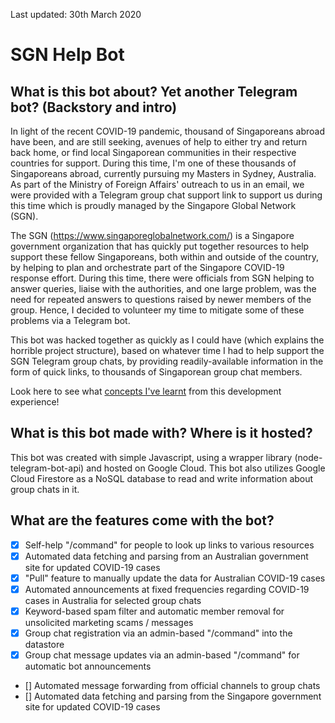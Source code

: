 Last updated: 30th March 2020

# SGN Help Bot

## What is this bot about? Yet another Telegram bot? (Backstory and intro)
In light of the recent COVID-19 pandemic, thousand of Singaporeans abroad have been, and are still seeking, avenues of help to either try and return back home, or find local Singaporean communities in their respective countries for support. During this time, I'm one of these thousands of Singaporeans abroad, currently pursuing my Masters in Sydney, Australia. As part of the Ministry of Foreign Affairs' outreach to us in an email, we were provided with a Telegram group chat support link to support us during this time which is proudly managed by the Singapore Global Network (SGN).

The SGN (https://www.singaporeglobalnetwork.com/) is a Singapore government organization that has quickly put together resources to help support these fellow Singaporeans, both within and outside of the country, by helping to plan and orchestrate part of the Singapore COVID-19 response effort. During this time, there were officials from SGN helping to answer queries, liaise with the authorities, and one large problem, was the need for repeated answers to questions raised by newer members of the group. Hence, I decided to volunteer my time to mitigate some of these problems via a Telegram bot.

This bot was hacked together as quickly as I could have (which explains the horrible project structure), based on whatever time I had to help support the SGN Telegram group chats, by providing readily-available information in the form of quick links, to thousands of Singaporean group chat members.

Look here to see what [concepts I've learnt](https://github.com/nelsongoh/sgn_help_bot/blob/master/LESSONS.md) from this development experience!

## What is this bot made with? Where is it hosted?
This bot was created with simple Javascript, using a wrapper library (node-telegram-bot-api) and hosted on Google Cloud.
This bot also utilizes Google Cloud Firestore as a NoSQL database to read and write information about group chats in it.

## What are the features come with the bot?
- [x] Self-help "/command" for people to look up links to various resources
- [x] Automated data fetching and parsing from an Australian government site for updated COVID-19 cases
- [x] "Pull" feature to manually update the data for Australian COVID-19 cases
- [x] Automated announcements at fixed frequencies regarding COVID-19 cases in Australia for selected group chats
- [x] Keyword-based spam filter and automatic member removal for unsolicited marketing scams / messages
- [x] Group chat registration via an admin-based "/command" into the datastore
- [x] Group chat message updates via an admin-based "/command" for automatic bot announcements
- [] Automated message forwarding from official channels to group chats
- [] Automated data fetching and parsing from the Singapore government site for updated COVID-19 cases
